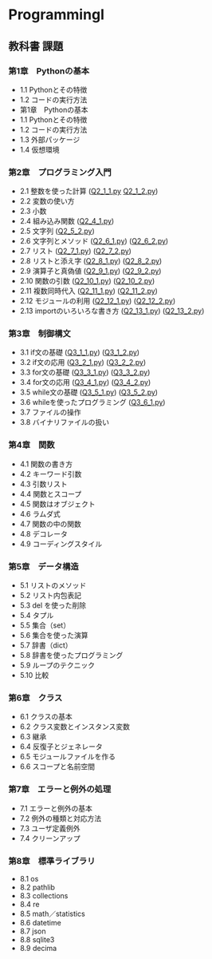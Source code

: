 # ProgrammingⅠ
## 教科書 課題
### 第1章　Pythonの基本
 - 1.1 Pythonとその特徴
 - 1.2 コードの実行方法
 - 第1章　Pythonの基本
 - 1.1 Pythonとその特徴
 - 1.2 コードの実行方法
 - 1.3 外部パッケージ
 - 1.4 仮想環境
### 第2章　プログラミング入門
 - 2.1 整数を使った計算 ([Q2_1_1.py](./CHAPTER02/Q2_1_1.py) [Q2_1_2.py](./CHAPTER02/Q2_1_2.py))
 - 2.2 変数の使い方 
 - 2.3 小数
 - 2.4 組み込み関数 ([Q2_4_1.py](./CHAPTER02/Q2_4_1.py))
 - 2.5 文字列 ([Q2_5_2.py](./CHAPTER02/Q2_5_2.py))
 - 2.6 文字列とメソッド ([Q2_6_1.py](./CHAPTER02/Q2_6_1.py)) ([Q2_6_2.py](./CHAPTER02/Q2_6_2.py))
 - 2.7 リスト ([Q2_7_1.py](./CHAPTER02/Q2_7_1.py)) ([Q2_7_2.py](./CHAPTER02/Q2_7_2.py))
 - 2.8 リストと添え字 ([Q2_8_1.py](./CHAPTER02/Q2_8_1.py)) ([Q2_8_2.py](./CHAPTER02/Q2_8_2.py))
 - 2.9 演算子と真偽値  ([Q2_9_1.py](./CHAPTER02/Q2_9_1.py)) ([Q2_9_2.py](./CHAPTER02/Q2_9_2.py))
 - 2.10 関数の引数  ([Q2_10_1.py](./CHAPTER02/Q2_10_1.py)) ([Q2_10_2.py](./CHAPTER02/Q2_10_2.py))
 - 2.11 複数同時代入 ([Q2_11_1.py](./CHAPTER02/Q2_11_1.py)) ([Q2_11_2.py](./CHAPTER02/Q2_10_2.py)) 
 - 2.12 モジュールの利用 ([Q2_12_1.py](./CHAPTER02/Q2_12_1.py)) ([Q2_12_2.py](./CHAPTER02/Q2_12_2.py)) 
 - 2.13 importのいろいろな書き方 ([Q2_13_1.py](./CHAPTER02/Q2_13_1.py)) ([Q2_13_2.py](./CHAPTER02/Q2_13_2.py)) 
### 第3章　制御構文
 - 3.1 if文の基礎 ([Q3_1_1.py](./CHAPTER03/Q3_1_1.py))  ([Q3_1_2.py](./CHAPTER03/Q3_1_2.py))
 - 3.2 if文の応用 ([Q3_2_1.py](./CHAPTER03/Q3_2_1.py)) ([Q3_2_2.py](./CHAPTER03/Q3_2_2.py))
 - 3.3 for文の基礎 ([Q3_3_1.py](./CHAPTER03/Q3_3_1.py)) ([Q3_3_2.py](./CHAPTER03/Q3_3_2.py))
 - 3.4 for文の応用  ([Q3_4_1.py](./CHAPTER03/Q3_4_1.py)) ([Q3_4_2.py](./CHAPTER03/Q3_4_2.py)) 
 - 3.5 while文の基礎  ([Q3_5_1.py](./CHAPTER03/Q3_5_1.py)) ([Q3_5_2.py](./CHAPTER03/Q3_5_2.py)) 
 - 3.6 whileを使ったプログラミング  ([Q3_6_1.py](./CHAPTER03/Q3_6_1.py)) 
 - 3.7 ファイルの操作
 - 3.8 バイナリファイルの扱い
### 第4章　関数
 - 4.1 関数の書き方
 - 4.2 キーワード引数
 - 4.3 引数リスト
 - 4.4 関数とスコープ
 - 4.5 関数はオブジェクト
 - 4.6 ラムダ式
 - 4.7 関数の中の関数
 - 4.8 デコレータ
 - 4.9 コーディングスタイル
### 第5章　データ構造
 - 5.1 リストのメソッド
 - 5.2 リスト内包表記
 - 5.3 del を使った削除
 - 5.4 タプル
 - 5.5 集合（set）
 - 5.6 集合を使った演算
 - 5.7 辞書（dict）
 - 5.8 辞書を使ったプログラミング
 - 5.9 ループのテクニック
 - 5.10 比較
### 第6章　クラス
 - 6.1 クラスの基本
 - 6.2 クラス変数とインスタンス変数
 - 6.3 継承
 - 6.4 反復子とジェネレータ
 - 6.5 モジュールファイルを作る
 - 6.6 スコープと名前空間
### 第7章　エラーと例外の処理
 - 7.1 エラーと例外の基本
 - 7.2 例外の種類と対応方法
 - 7.3 ユーザ定義例外
 - 7.4 クリーンアップ
### 第8章　標準ライブラリ
 - 8.1 os
 - 8.2 pathlib
 - 8.3 collections
 - 8.4 re
 - 8.5 math／statistics
 - 8.6 datetime
 - 8.7 json
 - 8.8 sqlite3
 - 8.9 decima
